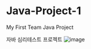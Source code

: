 # Java-Project-1
My First Team Java Project

자바 심리테스트 프로젝트
![image](https://user-images.githubusercontent.com/90470172/189793849-b8c9e92d-4af1-4467-9e66-457345167330.png)
